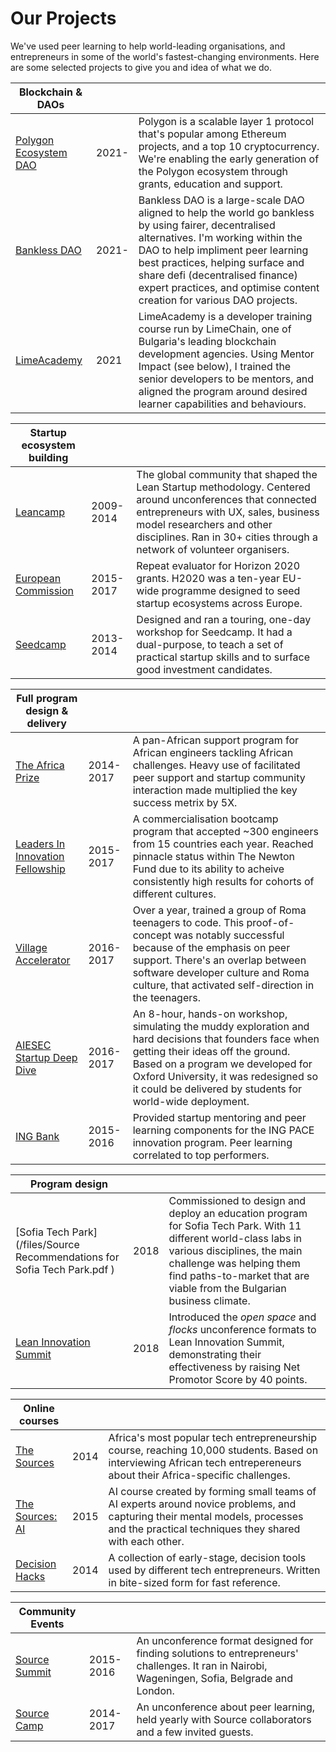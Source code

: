 # Our Projects

We've used peer learning to help world-leading organisations, and entrepreneurs in some of the world's fastest-changing environments. Here are some selected projects to give you and idea of what we do.


| Blockchain & DAOs | | |
| -- | -- | -- |
| [Polygon Ecosystem DAO](https://forum.polygon.technology/)  | 2021- | Polygon is a scalable layer 1 protocol that's popular among Ethereum projects, and a top 10 cryptocurrency. We're enabling the early generation of the Polygon ecosystem through grants, education and support. |
| [Bankless DAO](https://www.bankless.community/)  | 2021- |Bankless DAO is a large-scale DAO aligned to help the world go bankless by using fairer, decentralised alternatives. I'm working within the DAO to help impliment peer learning best practices, helping surface and share defi (decentralised finance) expert practices, and optimise content creation for various DAO projects. |
| [LimeAcademy](https://limeacademy.tech/) | 2021 |  LimeAcademy is a developer training course run by LimeChain, one of Bulgaria's leading blockchain development agencies. Using Mentor Impact (see below), I trained the senior developers to be mentors, and aligned the program around desired learner capabilities and behaviours. |


| Startup ecosystem building | | |
| -- | -- | -- |
| [Leancamp](http://leancamp.net) | 2009-2014 | The global community that shaped the Lean Startup methodology. Centered around unconferences that connected entrepreneurs with UX, sales, business model researchers and other disciplines. Ran in 30+ cities through a network of volunteer organisers. |
| [European Commission](https://ec.europa.eu/programmes/horizon2020/en/home) | 2015-2017 | Repeat evaluator for Horizon 2020 grants. H2020 was a ten-year EU-wide programme designed to seed startup ecosystems across Europe. |
| [Seedcamp](https://seedcamp.com/) | 2013-2014 | Designed and ran a touring, one-day workshop for Seedcamp. It had a dual-purpose, to teach a set of practical startup skills and to surface good investment candidates. |


| Full program design & delivery | | | 
| -- | -- | -- |
| [The Africa Prize](https://www.raeng.org.uk/grants-prizes/grants/international-research-and-collaborations/africa-prize ) | 2014-2017 | A pan-African support program for African engineers tackling African challenges. Heavy use of facilitated peer support and startup community interaction made multiplied the key success metrix by 5X. |
| [Leaders In Innovation Fellowship](https://www.raeng.org.uk/grants-prizes/grants/international-research-and-collaborations/newton-fund-programmes/leaders-innovation-fellowships ) | 2015-2017 | A commercialisation bootcamp program that accepted ~300 engineers from 15 countries each year. Reached pinnacle status within The Newton Fund due to its ability to acheive consistently high results for cohorts of different cultures. |
| [Village Accelerator](https://web.archive.org/web/20180729122831/http://villageaccelerator.com/ ) | 2016-2017  | Over a year, trained a group of Roma teenagers to code. This proof-of-concept was notably successful because of the emphasis on peer support. There's an overlap between software developer culture and Roma culture, that activated self-direction in the teenagers. |
| [AIESEC Startup Deep Dive](http://aiesec.net ) | 2016-2017 | An 8-hour, hands-on workshop, simulating the muddy exploration and hard decisions that founders face when getting their ideas off the ground. Based on a program we developed for Oxford University, it was redesigned so it could be delivered by students for world-wide deployment. |
| [ING Bank](https://www.ing.com/About-us/ING-Labs.htm ) | 2015-2016 | Provided startup mentoring and peer learning components for the ING PACE innovation program. Peer learning correlated to top performers. |

| Program design | | | 
| -- | -- | -- |
| [Sofia Tech Park](/files/Source Recommendations for Sofia Tech Park.pdf ) | 2018 | Commissioned to design and deploy an education program for Sofia Tech Park. With 11 different world-class labs in various disciplines, the main challenge was helping them find paths-to-market that are viable from the Bulgarian business climate. |
| [Lean Innovation Summit](https://leaninnovationsummit.com/ ) | 2018 | Introduced the _open space_ and _flocks_ unconference formats to Lean Innovation Summit, demonstrating their effectiveness by raising Net Promotor Score by 40 points. |


| Online courses | | |
| -- | -- | -- |
| [The Sources](https://thesources.co) | 2014 | Africa's most popular tech entrepreneurship course, reaching 10,000 students. Based on interviewing African tech entrepereneurs about their Africa-specific challenges. |
| [The Sources: AI](https://medium.com/source-institute/tagged/ai ) | 2015 | AI course created by forming small teams of AI experts around novice problems, and capturing their mental models, processes and the practical techniques they shared with each other. |
| [Decision Hacks](https://decisionhacks.co) | 2014 | A collection of early-stage, decision tools used by different tech entrepreneurs. Written in bite-sized form for fast reference. |

| Community Events | | |
| -- | -- | -- |
| [Source Summit](https://web.archive.org/web/20170907020606/http://www.sourcesummit.com/ ) | 2015-2016 | An unconference format designed for finding solutions to entrepreneurs' challenges. It ran in Nairobi, Wageningen, Sofia, Belgrade and London. |
| [Source Camp](https://community.source.institute/t/what-is-source-camp/271 ) | 2014-2017 | An unconference about peer learning, held yearly with Source collaborators and a few invited guests. |



